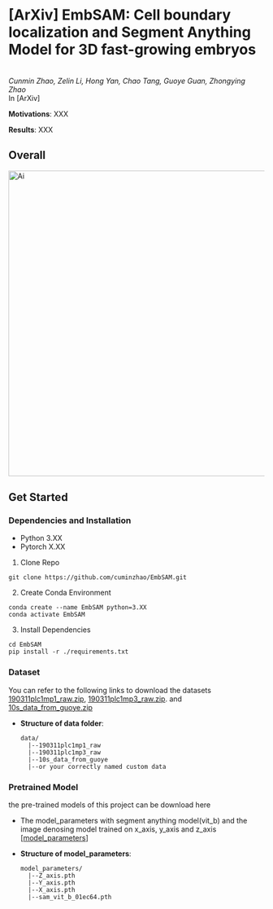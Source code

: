 # [ArXiv] EmbSAM: Cell boundary localization and Segment Anything Model for 3D fast-growing embryos
<br>_Cunmin Zhao, Zelin Li, Hong Yan, Chao Tang, Guoye Guan, Zhongying Zhao_<br>
In [ArXiv]  

**Motivations**: XXX
  
**Results**: XXX 


## Overall
<img width="600" alt="Ai" src="https://github.com/cuminzhao/EmbSAM/assets/80189429/9fb048d2-23f9-42e9-b954-1534ed79c84d"> 

## Get Started
### Dependencies and Installation
- Python 3.XX
- Pytorch X.XX

1. Clone Repo
```
git clone https://github.com/cuminzhao/EmbSAM.git
```
2. Create Conda Environment
```
conda create --name EmbSAM python=3.XX
conda activate EmbSAM
```
3. Install Dependencies
```
cd EmbSAM
pip install -r ./requirements.txt
```

### Dataset
You can refer to the following links to download the datasets
[190311plc1mp1_raw.zip](https://drive.google.com/file/d/1SuLN8iG_siZlKvDuMIbYknOVR8WY4Axu/view?usp=drive_link), 
[190311plc1mp3_raw.zip](https://drive.google.com/file/d/1uL9M1xOuXyR36clcs0csCi-bLYWrYdg3/view?usp=drive_link). and
[10s_data_from_guoye.zip](https://drive.google.com/file/d/1L3EkZ1URrJ6ABQoVC1Rnpt9fE4I6ssuc/view?usp=drive_link)
* **Structure of data folder**: 
    ```buildoutcfg
    data/
      |--190311plc1mp1_raw
      |--190311plc1mp3_raw
      |--10s_data_from_guoye
      |--or your correctly named custom data 
    ```

### Pretrained Model
the pre-trained models of this project can be download here
- The model_parameters with segment anything model(vit_b) and the image denosing model trained on x_axis, y_axis and z_axis [[model_parameters](https://drive.google.com/drive/folders/1vNp7KypEOxTXCxHLS6N4kET1M_cfBtup?usp=drive_link)]


* **Structure of model_parameters**: 
    ```buildoutcfg
    model_parameters/
      |--Z_axis.pth
      |--Y_axis.pth
      |--X_axis.pth
      |--sam_vit_b_01ec64.pth
    ```




